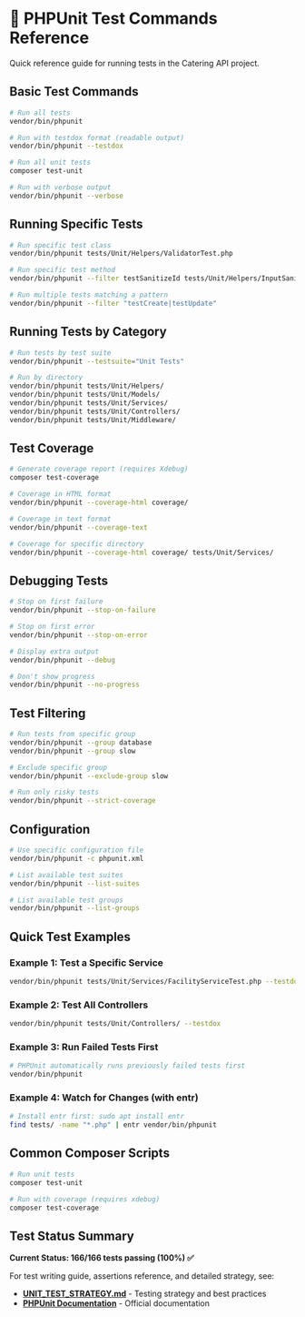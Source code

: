 # 🧪 PHPUnit Test Commands Reference

Quick reference guide for running tests in the Catering API project.

## Basic Test Commands

```bash
# Run all tests
vendor/bin/phpunit

# Run with testdox format (readable output)
vendor/bin/phpunit --testdox

# Run all unit tests
composer test-unit

# Run with verbose output
vendor/bin/phpunit --verbose
```

## Running Specific Tests

```bash
# Run specific test class
vendor/bin/phpunit tests/Unit/Helpers/ValidatorTest.php

# Run specific test method
vendor/bin/phpunit --filter testSanitizeId tests/Unit/Helpers/InputSanitizerTest.php

# Run multiple tests matching a pattern
vendor/bin/phpunit --filter "testCreate|testUpdate"
```

## Running Tests by Category

```bash
# Run tests by test suite
vendor/bin/phpunit --testsuite="Unit Tests"

# Run by directory
vendor/bin/phpunit tests/Unit/Helpers/
vendor/bin/phpunit tests/Unit/Models/
vendor/bin/phpunit tests/Unit/Services/
vendor/bin/phpunit tests/Unit/Controllers/
vendor/bin/phpunit tests/Unit/Middleware/
```

## Test Coverage

```bash
# Generate coverage report (requires Xdebug)
composer test-coverage

# Coverage in HTML format
vendor/bin/phpunit --coverage-html coverage/

# Coverage in text format
vendor/bin/phpunit --coverage-text

# Coverage for specific directory
vendor/bin/phpunit --coverage-html coverage/ tests/Unit/Services/
```

## Debugging Tests

```bash
# Stop on first failure
vendor/bin/phpunit --stop-on-failure

# Stop on first error
vendor/bin/phpunit --stop-on-error

# Display extra output
vendor/bin/phpunit --debug

# Don't show progress
vendor/bin/phpunit --no-progress
```

## Test Filtering

```bash
# Run tests from specific group
vendor/bin/phpunit --group database
vendor/bin/phpunit --group slow

# Exclude specific group
vendor/bin/phpunit --exclude-group slow

# Run only risky tests
vendor/bin/phpunit --strict-coverage
```

## Configuration

```bash
# Use specific configuration file
vendor/bin/phpunit -c phpunit.xml

# List available test suites
vendor/bin/phpunit --list-suites

# List available test groups
vendor/bin/phpunit --list-groups
```

## Quick Test Examples

### Example 1: Test a Specific Service
```bash
vendor/bin/phpunit tests/Unit/Services/FacilityServiceTest.php --testdox
```

### Example 2: Test All Controllers
```bash
vendor/bin/phpunit tests/Unit/Controllers/ --testdox
```

### Example 3: Run Failed Tests First
```bash
# PHPUnit automatically runs previously failed tests first
vendor/bin/phpunit
```

### Example 4: Watch for Changes (with entr)
```bash
# Install entr first: sudo apt install entr
find tests/ -name "*.php" | entr vendor/bin/phpunit
```

## Common Composer Scripts

```bash
# Run unit tests
composer test-unit

# Run with coverage (requires xdebug)
composer test-coverage
```

## Test Status Summary

**Current Status: 166/166 tests passing (100%) ✅**

For test writing guide, assertions reference, and detailed strategy, see:
- **[UNIT_TEST_STRATEGY.md](UNIT_TEST_STRATEGY.md)** - Testing strategy and best practices
- **[PHPUnit Documentation](https://phpunit.de/documentation.html)** - Official documentation